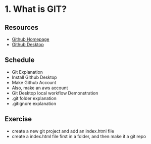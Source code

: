 # 1. What is GIT?

## Resources

-   [Github Homepage](https://github.com/)
-   [Github Desktop](https://desktop.github.com/)

## Schedule

-   Git Explanation
-   Install Github Desktop
-   Make Github Account
-   Also, make an aws account
-   Git Desktop local workflow Demonstration
-   .git folder explanation
-   .gitignore explanation

## Exercise

-   create a new git project and add an index.html file
-   create a index.html file first in a folder, and then make it a git repo
